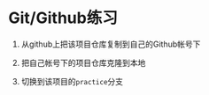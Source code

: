 Git/Github练习
============

1. 从github上把该项目仓库复制到自己的Github帐号下

2. 把自己帐号下的项目仓库克隆到本地

3. 切换到该项目的`practice`分支
